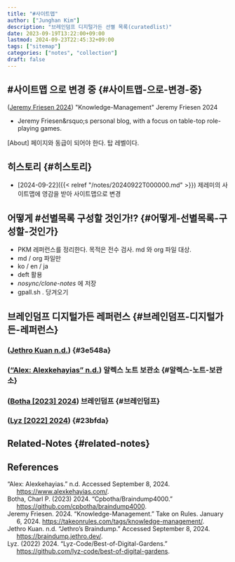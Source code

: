 ```yaml
---
title: "#사이트맵"
author: ["Junghan Kim"]
description: "브레인덤프 디지털가든 선별 목록(curatedlist)"
date: 2023-09-19T13:22:00+09:00
lastmod: 2024-09-23T22:45:32+09:00
tags: ["sitemap"]
categories: ["notes", "collection"]
draft: false
---
```


## #사이트맵 으로 변경 중 {#사이트맵-으로-변경-중}

(<a href="#citeproc_bib_item_3">Jeremy Friesen 2024</a>) "Knowledge-Management" Jeremy Friesen 2024

-   Jeremy Friesen&amp;rsquo;s personal blog, with a focus on table-top role-playing games.

[About] 페이지와 동급이 되어야 한다. 탑 레벨이다.


## 히스토리 {#히스토리}

-   [2024-09-22]({{< relref "/notes/20240922T000000.md" >}}) 제레미의 사이트맵에 영감을 받아 사이트맵으로 변경


## 어떻게 #선별목록 구성할 것인가!? {#어떻게-선별목록-구성할-것인가}



-   PKM 레퍼런스를 정리한다. 목적은 전수 검사. md 와 org 파일 대상.
-   md / org 파일만
-   ko / en / ja
-   deft 활용
-   _nosync/clone-notes_ 에 저장
-   gpall.sh . 당겨오기


## 브레인덤프 디지털가든 레퍼런스 {#브레인덤프-디지털가든-레퍼런스}


### (<a href="#citeproc_bib_item_4">Jethro Kuan n.d.</a>) {#3e548a}


### (<a href="#citeproc_bib_item_1">“Alex: Alexkehayias” n.d.</a>) 알렉스 노트 보관소 {#알렉스-노트-보관소}


### (<a href="#citeproc_bib_item_2">Botha [2023] 2024</a>) 브레인덤프 {#브레인덤프}


### (<a href="#citeproc_bib_item_5">Lyz [2022] 2024</a>) {#23bfda}


## Related-Notes {#related-notes}

## References

<style>.csl-entry{text-indent: -1.5em; margin-left: 1.5em;}</style><div class="csl-bib-body">
  <div class="csl-entry"><a id="citeproc_bib_item_1"></a>“Alex: Alexkehayias.” n.d. Accessed September 8, 2024. <a href="https://www.alexkehayias.com/">https://www.alexkehayias.com/</a>.</div>
  <div class="csl-entry"><a id="citeproc_bib_item_2"></a>Botha, Charl P. (2023) 2024. “Cpbotha/Braindump4000.” <a href="https://github.com/cpbotha/braindump4000">https://github.com/cpbotha/braindump4000</a>.</div>
  <div class="csl-entry"><a id="citeproc_bib_item_3"></a>Jeremy Friesen. 2024. “Knowledge-Management.” Take on Rules. January 6, 2024. <a href="https://takeonrules.com/tags/knowledge-management/">https://takeonrules.com/tags/knowledge-management/</a>.</div>
  <div class="csl-entry"><a id="citeproc_bib_item_4"></a>Jethro Kuan. n.d. “Jethro’s Braindump.” Accessed September 8, 2024. <a href="https://braindump.jethro.dev/">https://braindump.jethro.dev/</a>.</div>
  <div class="csl-entry"><a id="citeproc_bib_item_5"></a>Lyz. (2022) 2024. “Lyz-Code/Best-of-Digital-Gardens.” <a href="https://github.com/lyz-code/best-of-digital-gardens">https://github.com/lyz-code/best-of-digital-gardens</a>.</div>
</div>
